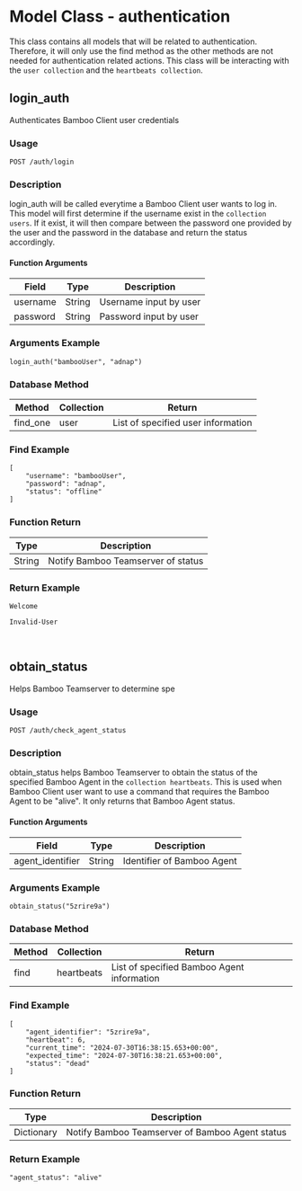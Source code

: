 <!-- models, collections, and global_var with back ticks is to be link (n remove back ticks) -->
<!-- commands within braces {} are to be link as well -->

<!-- CLASS -->
# Model Class - authentication

This class contains all models that will be related to authentication. Therefore, it will only use the find method as the other methods are not needed for authentication related actions. This class will be interacting with the `user collection` and the `heartbeats collection`.

<!-- Func 1 -->

## login_auth

Authenticates Bamboo Client user credentials

### Usage
<!-- should link both endpoint n command to their respective pages -->
```
POST /auth/login
```

### Description

login_auth will be called everytime a Bamboo Client user wants to log in. This model will first determine if the username exist in the `collection users`. If it exist, it will then compare between the password one provided by the user and the password in the database and return the status accordingly. 

#### Function Arguments

|Field|Type|Description|
|-----|----|-----------|
|username|String|Username input by user|
|password|String|Password input by user|

### Arguments Example

```
login_auth("bambooUser", "adnap")
```

### Database Method

|Method|Collection|Return|
|------|----------|------|
|find_one|user|List of specified user information|

### Find Example

```
[
    "username": "bambooUser",
    "password": "adnap",
    "status": "offline"
]
```

### Function Return

|Type|Description|
|----|-----------|
|String|Notify Bamboo Teamserver of status|

### Return Example

```
Welcome
```

```
Invalid-User
```


<!-- Func 2 -->
<br>

## obtain_status

Helps Bamboo Teamserver to determine spe

### Usage
<!-- should link both endpoint n command to their respective pages -->
```
POST /auth/check_agent_status
```

### Description

obtain_status helps Bamboo Teamserver to obtain the status of the specified Bamboo Agent in the `collection heartbeats`. This is used when Bamboo Client user want to use a command that requires the Bamboo Agent to be "alive". It only returns that Bamboo Agent status.

#### Function Arguments

|Field|Type|Description|
|-----|----|-----------|
|agent_identifier|String|Identifier of Bamboo Agent|

### Arguments Example

```
obtain_status("5zrire9a")
```

### Database Method

|Method|Collection|Return|
|------|----------|------|
|find|heartbeats|List of specified Bamboo Agent information|

### Find Example

```
[   
    "agent_identifier": "5zrire9a",
    "heartbeat": 6,
    "current_time": "2024-07-30T16:38:15.653+00:00",
    "expected_time": "2024-07-30T16:38:21.653+00:00",
    "status": "dead"
]
```

### Function Return

|Type|Description|
|----|-----------|
|Dictionary|Notify Bamboo Teamserver of Bamboo Agent status|

### Return Example

```
"agent_status": "alive"
```